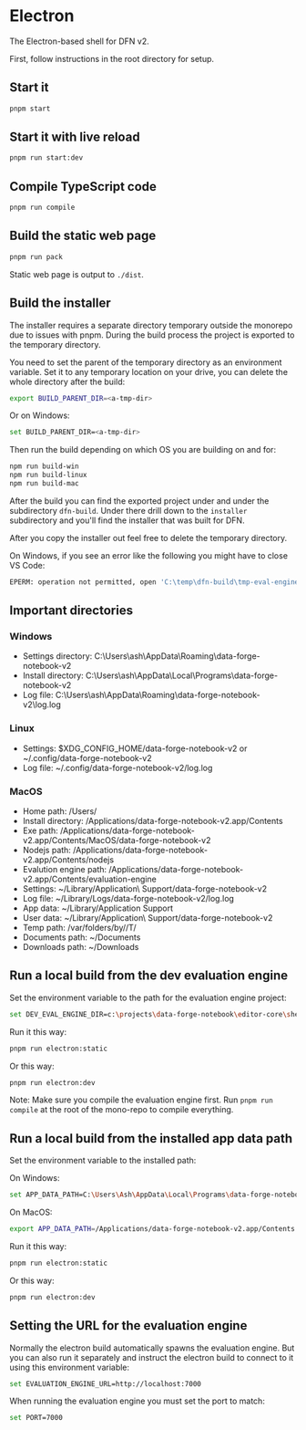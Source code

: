 # Electron

The Electron-based shell for DFN v2.

First, follow instructions in the root directory for setup.

## Start it

```bash
pnpm start
```

## Start it with live reload

```bash
pnpm run start:dev
```

## Compile TypeScript code

```bash
pnpm run compile
```

## Build the static web page

```bash
pnpm run pack
```

Static web page is output to `./dist`.

## Build the installer

The installer requires a separate directory temporary outside the monorepo due to issues with pnpm. During the build process the project is exported to the temporary directory.

You need to set the parent of the temporary directory as an environment variable. Set it to any temporary location on your drive, you can delete the whole directory after the build:

```bash
export BUILD_PARENT_DIR=<a-tmp-dir>
```

Or on Windows:

```bash
set BUILD_PARENT_DIR=<a-tmp-dir>
```

Then run the build depending on which OS you are building on and for:

```bash
npm run build-win
npm run build-linux
npm run build-mac
```

After the build you can find the exported project under <a-tmp-dir> and under the subdirectory `dfn-build`. Under there drill down to the `installer` subdirectory and you'll find the installer that was built for DFN.

After you copy the installer out feel free to delete the temporary directory.

On Windows, if you see an error like the following you might have to close VS Code: 

```bash
EPERM: operation not permitted, open 'C:\temp\dfn-build\tmp-eval-engine\node_modules\.bin\upgrade-blueprint-2.0.0-rename'
```

## Important directories

### Windows

- Settings directory: C:\Users\ash\AppData\Roaming\data-forge-notebook-v2
- Install directory: C:\Users\ash\AppData\Local\Programs\data-forge-notebook-v2
- Log file: C:\Users\ash\AppData\Roaming\data-forge-notebook-v2\log.log

### Linux

- Settings: $XDG_CONFIG_HOME/data-forge-notebook-v2 or ~/.config/data-forge-notebook-v2
- Log file: ~/.config/data-forge-notebook-v2/log.log


### MacOS 

- Home path: /Users/<username>
- Install directory: /Applications/data-forge-notebook-v2.app/Contents
- Exe path: /Applications/data-forge-notebook-v2.app/Contents/MacOS/data-forge-notebook-v2
- Nodejs path: /Applications/data-forge-notebook-v2.app/Contents/nodejs
- Evalution engine path: /Applications/data-forge-notebook-v2.app/Contents/evaluation-engine
- Settings: ~/Library/Application\ Support/data-forge-notebook-v2
- Log file: ~/Library/Logs/data-forge-notebook-v2/log.log
- App data: ~/Library/Application Support
- User data: ~/Library/Application\ Support/data-forge-notebook-v2
- Temp path: /var/folders/by/<guid>/T/
- Documents path: ~/Documents
- Downloads path: ~/Downloads

## Run a local build from the dev evaluation engine

Set the environment variable to the path for the evaluation engine project:

```bash
set DEV_EVAL_ENGINE_DIR=c:\projects\data-forge-notebook\editor-core\shells\evaluation-engine
```

Run it this way:

``` bash
pnpm run electron:static
```

Or this way:

```bash
pnpm run electron:dev
```

Note: Make sure you compile the evaluation engine first. Run `pnpm run compile` at the root of the mono-repo to compile everything.

## Run a local build from the installed app data path

Set the environment variable to the installed path:

On Windows:

```bash
set APP_DATA_PATH=C:\Users\Ash\AppData\Local\Programs\data-forge-notebook-v2
```

On MacOS:

```bash
export APP_DATA_PATH=/Applications/data-forge-notebook-v2.app/Contents
```

Run it this way:

``` bash
pnpm run electron:static
```

Or this way:

```bash
pnpm run electron:dev
```


## Setting the URL for the evaluation engine

Normally the electron build automatically spawns the evaluation engine. But you can also run it separately and instruct the electron build to connect to it using this environment variable:

```bash
set EVALUATION_ENGINE_URL=http://localhost:7000
```

When running the evaluation engine you must set the port to match:

```bash
set PORT=7000
```

